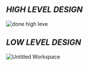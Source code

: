 ## *HIGH LEVEL DESIGN*

![done high leve](https://user-images.githubusercontent.com/86190226/125280855-2c3d8a80-e333-11eb-98d4-0a2dd3494ed9.jpg)





## *LOW LEVEL DESIGN*

![Untitled Workspace](https://user-images.githubusercontent.com/86190226/124717942-3ae70480-df23-11eb-860b-d33c608f54b8.jpg)

